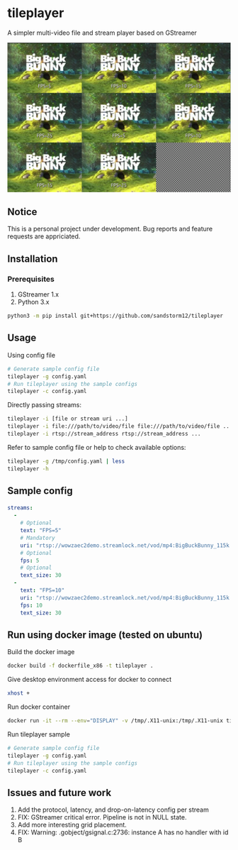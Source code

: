 # tileplayer
A simpler multi-video file and stream player based on GStreamer

![](images/sample_image.png)


## Notice
This is a personal project under development. Bug reports and feature requests are appriciated.

## Installation

### Prerequisites
1. GStreamer 1.x
2. Python 3.x

```bash
python3 -m pip install git+https://github.com/sandstorm12/tileplayer
```

## Usage

Using config file
```bash
# Generate sample config file
tileplayer -g config.yaml
# Run tileplayer using the sample configs
tileplayer -c config.yaml
```

Directly passing streams:
```bash
tileplayer -i [file or stream uri ...]
tileplayer -i file:///path/to/video/file file:///path/to/video/file ...
tileplayer -i rtsp://stream_address rtsp://stream_address ...
```

Refer to sample config file or help to check available options:
```bash
tileplayer -g /tmp/config.yaml | less
tileplayer -h
```


## Sample config
```yaml
streams:
  -
    # Optional
    text: "FPS=5"
    # Mandatory
    uri: "rtsp://wowzaec2demo.streamlock.net/vod/mp4:BigBuckBunny_115k.mov"
    # Optional
    fps: 5
    # Optional
    text_size: 30
  -
    text: "FPS=10"
    uri: "rtsp://wowzaec2demo.streamlock.net/vod/mp4:BigBuckBunny_115k.mov"
    fps: 10
    text_size: 30
```

## Run using docker image (tested on ubuntu)

Build the docker image
```bash
docker build -f dockerfile_x86 -t tileplayer .
```

Give desktop environment access for docker to connect
```bash
xhost +
```

Run docker container
```bash
docker run -it --rm --env="DISPLAY" -v /tmp/.X11-unix:/tmp/.X11-unix tileplayer bash
```

Run tileplayer sample
```bash
# Generate sample config file
tileplayer -g config.yaml
# Run tileplayer using the sample configs
tileplayer -c config.yaml
```

## Issues and future work
1. Add the protocol, latency, and drop-on-latency config per stream
2. FIX: GStreamer critical error. Pipeline is not in NULL state.
3. Add more interesting grid placement.
4. FIX: Warning: .gobject/gsignal.c:2736: instance A has no handler with id B
